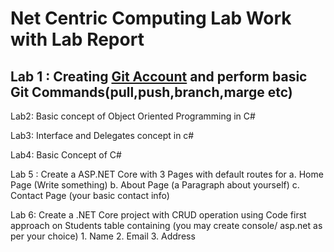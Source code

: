   <h1> <strong> Net Centric Computing </strong> Lab Work with Lab Report </h1> 
 
Lab 1 : Creating [Git Account](https://github.com/Sagar1555/ncclab) and perform basic Git Commands(pull,push,branch,marge etc)
---
Lab2: Basic concept of Object Oriented Programming in C#

Lab3: Interface and Delegates concept in c#

Lab4: Basic Concept of C# 

Lab 5 : Create a ASP.NET Core with 3 Pages with default routes for 
	a. Home Page (Write something)
	b. About Page (a Paragraph about yourself)
	c. Contact Page (your basic contact info)

Lab 6: Create a .NET Core project with CRUD operation using Code first approach on Students table containing (you may create console/ asp.net as per your choice)
	1. Name
	2. Email
	3. Address
